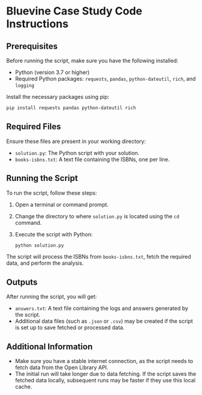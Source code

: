 # Bluevine Case Study Code Instructions

## Prerequisites
Before running the script, make sure you have the following installed:
- Python (version 3.7 or higher)
- Required Python packages: `requests`, `pandas`, `python-dateutil`, `rich`, and `logging`

Install the necessary packages using pip:

```bash
pip install requests pandas python-dateutil rich
```

## Required Files
Ensure these files are present in your working directory:
- `solution.py`: The Python script with your solution.
- `books-isbns.txt`: A text file containing the ISBNs, one per line.

## Running the Script
To run the script, follow these steps:

1. Open a terminal or command prompt.
2. Change the directory to where `solution.py` is located using the `cd` command.
3. Execute the script with Python:

   ```bash
   python solution.py
   ```

The script will process the ISBNs from `books-isbns.txt`, fetch the required data, and perform the analysis.

## Outputs
After running the script, you will get:
- `answers.txt`: A text file containing the logs and answers generated by the script.
- Additional data files (such as `.json` or `.csv`) may be created if the script is set up to save fetched or processed data.

## Additional Information
- Make sure you have a stable internet connection, as the script needs to fetch data from the Open Library API.
- The initial run will take longer due to data fetching. If the script saves the fetched data locally, subsequent runs may be faster if they use this local cache.